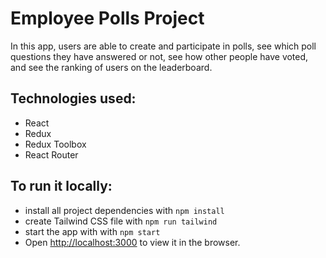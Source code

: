 # Employee Polls Project

In this app, users are able to create and participate in polls, see which poll questions they have answered or not, see how other people have voted, and see the ranking of users on the leaderboard.


## Technologies used:

- React
- Redux
- Redux Toolbox
- React Router

## To run it locally:

- install all project dependencies with `npm install`
- create Tailwind CSS file with `npm run tailwind`
- start the app with with `npm start`
- Open [http://localhost:3000](http://localhost:3000) to view it in the browser.

